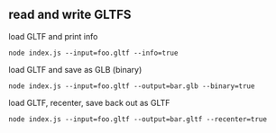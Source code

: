 ## read and write GLTFS

load GLTF and print info

```
node index.js --input=foo.gltf --info=true
```

load GLTF and save as GLB (binary)

```
node index.js --input=foo.gltf --output=bar.glb --binary=true
```

load GLTF, recenter, save back out as GLTF

```
node index.js --input=foo.gltf --output=bar.gltf --recenter=true
```

